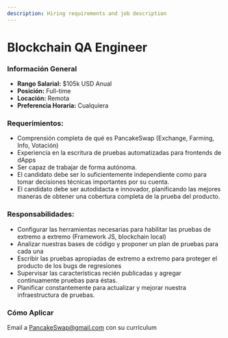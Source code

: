 ```yaml
---
description: Hiring requirements and job description
---
```


# Blockchain QA Engineer

### **Información General**

* **Rango Salarial:** $105k USD Anual
* **Posición:** Full-time
* **Locación:** Remota
* **Preferencia Horaria:** Cualquiera

### Requerimientos:

* Comprensión completa de qué es PancakeSwap \(Exchange, Farming, Info, Votación\)
* Experiencia en la escritura de pruebas automatizadas para frontends de dApps 
* Ser capaz de trabajar de forma autónoma.
* El candidato debe ser lo suficientemente independiente como para tomar decisiones técnicas importantes por su cuenta.
* El candidato debe ser autodidacta e innovador, planificando las mejores maneras de obtener una cobertura completa de la prueba del producto.

### Responsabilidades:

*  Configurar las herramientas necesarias para habilitar las pruebas de extremo a extremo \(Framework JS, blockchain local\)
* Analizar nuestras bases de código y proponer un plan de pruebas para cada una
* Escribir las pruebas apropiadas de extremo a extremo para proteger el producto de los bugs de regresiones
* Supervisar las características recién publicadas y agregar continuamente pruebas para éstas.
* Planificar constantemente para actualizar y mejorar nuestra infraestructura de pruebas.

### Cómo Aplicar

Email a PancakeSwap@gmail.com con su currículum

